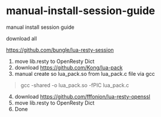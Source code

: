 # manual-install-session-guide
manual install session guide

download all 

https://github.com/bungle/lua-resty-session

1. move lib.resty to OpenResty Dict
2. download https://github.com/Kong/lua-pack
3. manual create so lua_pack.so from lua_pack.c file via gcc
> gcc -shared -o lua_pack.so -fPIC lua_pack.c

4. download https://github.com/fffonion/lua-resty-openssl
5. move lib.resty to OpenResty Dict
6. Done
